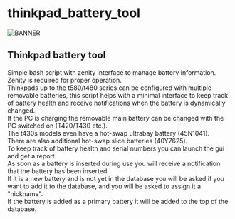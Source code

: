 # thinkpad_battery_tool

![BANNER](https://github.com/Patan98/thinkpad_battery_tool/assets/159428129/2f3eaf0a-d588-4bfe-8373-e4f0c8f3f7d4)

## Thinkpad battery tool
Simple bash script with zenity interface to manage battery information. <br />
Zenity is required for proper operation. <br />
Thinkpads up to the t580/t480 series can be configured with multiple removable batteries, this script helps with a minimal interface to keep track of battery health and receive notifications when the battery is dynamically changed. <br />
If the PC is charging the removable main battery can be changed with the PC switched on (T420/T430 etc.). <br />
The t430s models even have a hot-swap ultrabay battery (45N1041). <br />
There are also additional hot-swap slice batteries (40Y7625). <br />
To keep track of battery health and serial numbers you can launch the gui and get a report. <br />
As soon as a battery is inserted during use you will receive a notification that the battery has been inserted. <br />
If it is a new battery and is not yet in the database you will be asked if you want to add it to the database, and you will be asked to assign it a "nickname". <br />
If the battery is added as a primary battery it will be added to the top of the database. <br />
